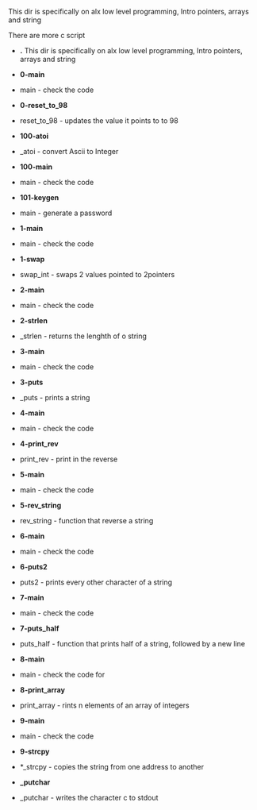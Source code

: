 This dir is specifically on alx low level programming, Intro pointers, arrays and string

There are more c script
- **.**
This dir is specifically on alx low level programming, Intro pointers, arrays and string

- **0-main**
*  main - check the code 

- **0-reset_to_98**
*  reset_to_98 - updates the value it points to to 98

- **100-atoi**
*  _atoi - convert Ascii to Integer

- **100-main**
*  main - check the code

- **101-keygen**
*  main - generate a password

- **1-main**
*  main - check the code

- **1-swap**
*  swap_int - swaps 2 values pointed to 2pointers

- **2-main**
*  main - check the code

- **2-strlen**
*  _strlen - returns the lenghth of o string

- **3-main**
*  main - check the code

- **3-puts**
*  _puts - prints a string

- **4-main**
*  main - check the code

- **4-print_rev**
*  print_rev - print in the reverse

- **5-main**
*  main - check the code

- **5-rev_string**
*  rev_string - function that reverse a string

- **6-main**
*  main - check the code

- **6-puts2**
*  puts2 - prints every other character of a string

- **7-main**
*  main - check the code

- **7-puts_half**
*  puts_half - function that prints half of a string, followed by a new line

- **8-main**
*  main - check the code for

- **8-print_array**
*  print_array - rints n elements of an array of integers

- **9-main**
*  main - check the code

- **9-strcpy**
*  *_strcpy - copies the string from one address to another

- **_putchar**
*  _putchar - writes the character c to stdout

